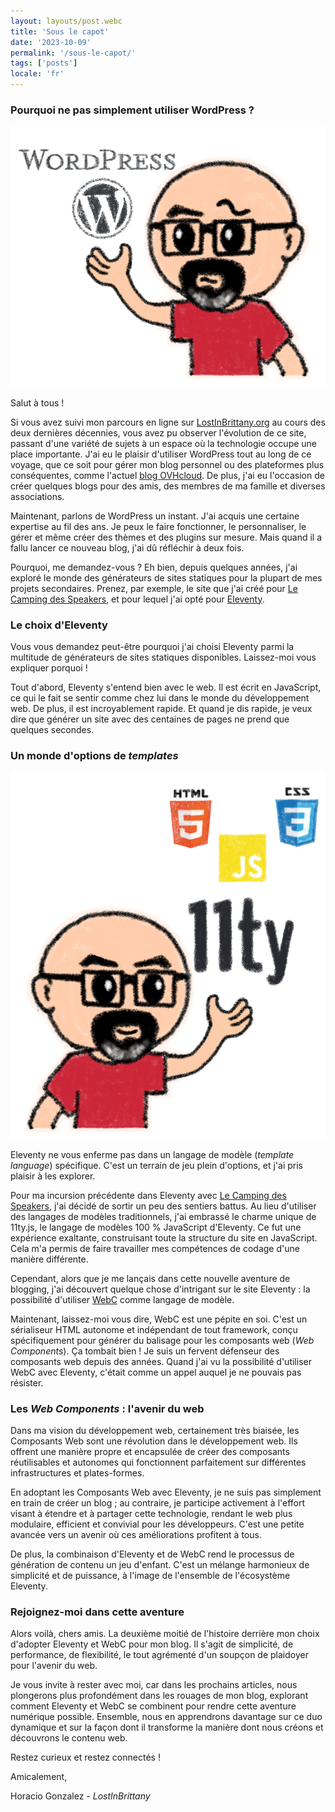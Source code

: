 ```yaml
---
layout: layouts/post.webc
title: 'Sous le capot'
date: '2023-10-09'
permalink: '/sous-le-capot/'
tags: ['posts']
locale: 'fr'
---
```


### Pourquoi ne pas simplement utiliser WordPress ?

<img class="img-right img-250px" src="/img/why_not_wordpress.png" alt="LostInBrittany"></img>

Salut à tous !

Si vous avez suivi mon parcours en ligne sur [LostInBrittany.org](https://lostinbrittany.org/blog) au cours des deux dernières décennies, vous avez pu observer l'évolution de ce site, passant d'une variété de sujets à un espace où la technologie occupe une place importante. J'ai eu le plaisir d'utiliser WordPress tout au long de ce voyage, que ce soit pour gérer mon blog personnel ou des plateformes plus conséquentes, comme l'actuel [blog OVHcloud](https://blog.ovhcloud.com). De plus, j'ai eu l'occasion de créer quelques blogs pour des amis, des membres de ma famille et diverses associations.

Maintenant, parlons de WordPress un instant. J'ai acquis une certaine expertise au fil des ans. Je peux le faire fonctionner, le personnaliser, le gérer et même créer des thèmes et des plugins sur mesure. Mais quand il a fallu lancer ce nouveau blog, j'ai dû réfléchir à deux fois.

Pourquoi, me demandez-vous ? Eh bien, depuis quelques années, j'ai exploré le monde des générateurs de sites statiques pour la plupart de mes projets secondaires. Prenez, par exemple, le site que j'ai créé pour [Le Camping des Speakers](https://camping-speakers.fr), et pour lequel j'ai opté pour [Eleventy](https://11ty.org).

### Le choix d'Eleventy

Vous vous demandez peut-être pourquoi j'ai choisi Eleventy parmi la multitude de générateurs de sites statiques disponibles. Laissez-moi vous expliquer porquoi ! 

Tout d'abord, Eleventy s'entend bien avec le web. Il est écrit en JavaScript, ce qui le fait se sentir comme chez lui dans le monde du développement web. De plus, il est incroyablement rapide. Et quand je dis rapide, je veux dire que générer un site avec des centaines de pages ne prend que quelques secondes.

### Un monde d'options de *templates*

<img class="img-right img-250px" src="/img/let_use_11ty.png" alt="LostInBrittany"></img>

Eleventy ne vous enferme pas dans un langage de modèle (*template language*) spécifique. C'est un terrain de jeu plein d'options, et j'ai pris plaisir à les explorer.

Pour ma incursion précédente dans Eleventy avec [Le Camping des Speakers](https://camping-speakers.fr), j'ai décidé de sortir un peu des sentiers battus. Au lieu d'utiliser des langages de modèles traditionnels, j'ai embrassé le charme unique de 11ty.js, le langage de modèles 100 % JavaScript d'Eleventy. Ce fut une expérience exaltante, construisant toute la structure du site en JavaScript. Cela m'a permis de faire travailler mes compétences de codage d'une manière différente.

Cependant, alors que je me lançais dans cette nouvelle aventure de blogging, j'ai découvert quelque chose d'intrigant sur le site Eleventy : la possibilité d'utiliser [WebC](https://www.11ty.dev/docs/languages/webc/) comme langage de modèle.

Maintenant, laissez-moi vous dire, WebC est une pépite en soi. C'est un sérialiseur HTML autonome et indépendant de tout framework, conçu spécifiquement pour générer du balisage pour les composants web (*Web Components*). Ça tombait bien ! Je suis un fervent défenseur des composants web depuis des années. Quand j'ai vu la possibilité d'utiliser WebC avec Eleventy, c'était comme un appel auquel je ne pouvais pas résister.

### Les *Web Components* : l'avenir du web

Dans ma vision du développement web, certainement très biaisée, les Composants Web sont une révolution dans le développement web. Ils offrent une manière propre et encapsulée de créer des composants réutilisables et autonomes qui fonctionnent parfaitement sur différentes infrastructures et plates-formes.

En adoptant les Composants Web avec Eleventy, je ne suis pas simplement en train de créer un blog ; au contraire, je participe activement à l'effort visant à étendre et à partager cette technologie, rendant le web plus modulaire, efficient et convivial pour les développeurs. C'est une petite avancée vers un avenir où ces améliorations profitent à tous.

De plus, la combinaison d'Eleventy et de WebC rend le processus de génération de contenu un jeu d'enfant. C'est un mélange harmonieux de simplicité et de puissance, à l'image de l'ensemble de l'écosystème Eleventy.

### Rejoignez-moi dans cette aventure

Alors voilà, chers amis. La deuxième moitié de l'histoire derrière mon choix d'adopter Eleventy et WebC pour mon blog. Il s'agit de simplicité, de performance, de flexibilité, le tout agrémenté d'un soupçon de plaidoyer pour l'avenir du web.

Je vous invite à rester avec moi, car dans les prochains articles, nous plongerons plus profondément dans les rouages de mon blog, explorant comment Eleventy et WebC se combinent pour rendre cette aventure numérique possible. Ensemble, nous en apprendrons davantage sur ce duo dynamique et sur la façon dont il transforme la manière dont nous créons et découvrons le contenu web.

Restez curieux et restez connectés !

Amicalement,

Horacio Gonzalez - *LostInBrittany*